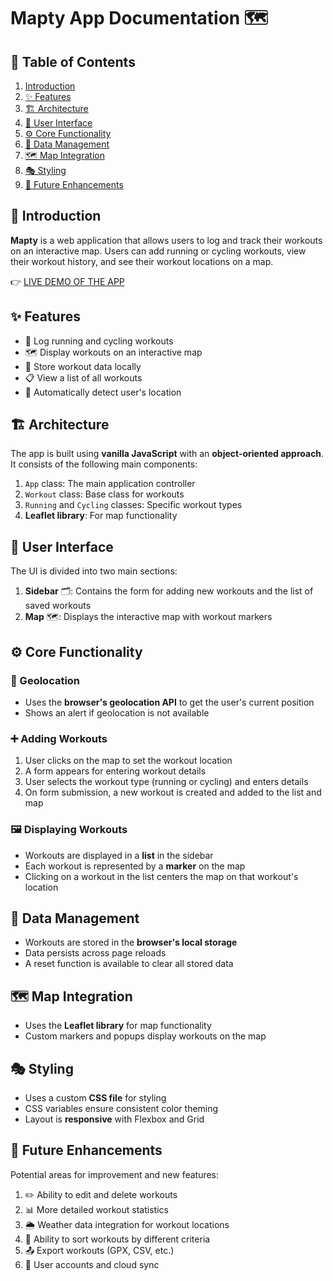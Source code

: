 # Mapty App Documentation 🗺️

## 📑 Table of Contents
1. [Introduction](#introduction)
2. [✨ Features](#features)
3. [🏗️ Architecture](#architecture)
4. [🎨 User Interface](#user-interface)
5. [⚙️ Core Functionality](#core-functionality)
6. [💾 Data Management](#data-management)
7. [🗺️ Map Integration](#map-integration)
8. [🎭 Styling](#styling)
9. [🚀 Future Enhancements](#future-enhancements)

## 🔎 Introduction
**Mapty** is a web application that allows users to log and track their workouts on an interactive map. Users can add running or cycling workouts, view their workout history, and see their workout locations on a map.

👉 [LIVE DEMO OF THE APP](https://novachrono-c-137.github.io/mapty/)  


## ✨ Features
- 🏃 Log running and cycling workouts  
- 🗺️ Display workouts on an interactive map  
- 💾 Store workout data locally  
- 📋 View a list of all workouts  
- 📍 Automatically detect user's location  

## 🏗️ Architecture
The app is built using **vanilla JavaScript** with an **object-oriented approach**. It consists of the following main components:

1. `App` class: The main application controller  
2. `Workout` class: Base class for workouts  
3. `Running` and `Cycling` classes: Specific workout types  
4. **Leaflet library**: For map functionality  

## 🎨 User Interface
The UI is divided into two main sections:  
1. **Sidebar** 🗂️: Contains the form for adding new workouts and the list of saved workouts  
2. **Map** 🗺️: Displays the interactive map with workout markers  

## ⚙️ Core Functionality

### 📍 Geolocation
- Uses the **browser's geolocation API** to get the user's current position  
- Shows an alert if geolocation is not available  

### ➕ Adding Workouts
1. User clicks on the map to set the workout location  
2. A form appears for entering workout details  
3. User selects the workout type (running or cycling) and enters details  
4. On form submission, a new workout is created and added to the list and map  

### 🖼️ Displaying Workouts
- Workouts are displayed in a **list** in the sidebar  
- Each workout is represented by a **marker** on the map  
- Clicking on a workout in the list centers the map on that workout's location  

## 💾 Data Management
- Workouts are stored in the **browser's local storage**  
- Data persists across page reloads  
- A reset function is available to clear all stored data  

## 🗺️ Map Integration
- Uses the **Leaflet library** for map functionality  
- Custom markers and popups display workouts on the map  

## 🎭 Styling
- Uses a custom **CSS file** for styling  
- CSS variables ensure consistent color theming  
- Layout is **responsive** with Flexbox and Grid  

## 🚀 Future Enhancements
Potential areas for improvement and new features:  
1. ✏️ Ability to edit and delete workouts  
2. 📊 More detailed workout statistics  
3. 🌦️ Weather data integration for workout locations  
4. 🔀 Ability to sort workouts by different criteria  
5. 📤 Export workouts (GPX, CSV, etc.)  
6. 👤 User accounts and cloud sync
